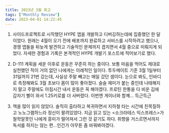 ```yaml
---
title: 2023년 3월 회고
tags: ["Monthly Review"]
date: 2023-04-01 14:22:45
---
```


<!-- excerpt -->

<!-- toc -->

1. 사이드프로젝트로 시작했던 HYPE 앱을 개발하고 디버깅하는데에 집중했던 한 달이었다. 원래는 4월이 오기 전에 배포까지 완료하고 서비스를 시작하려고 했으나, 경쟁 앱들을 뒤늦게 발견하고 기술적인 문제까지 겹치면서 4월 중으로 미뤄지게 되었다. 자세한 경험과 기록은 본격적인 HYPE 개발기 포스트에 적어보기로 했다.

2. D-111 계획을 세운 이후로 운동은 꾸준히 하는 중이다. 보통 마음을 먹어도 제대로 실천했던 적이 거의 없던 나에게는 이례적인 일이다. 투두메이트 기준 3월 1일부터 31일까지 21번 갔는데, 사실상 주말 빼고는 매일 갔던 셈이다. 눈으로 봐도, 인바디로 측정해봐도 3월 초보다 몸이 많이 좋아졌다. 슬슬 재미가 붙는 중인데 나태해지지 말고 주말에도 아침시간 내서 운동은 꼭 해야겠다. 프로틴 한통을 다 비운 김에 갑자기 삘이 와서 1.25키로를 더 사버렸다. 이번엔 게이너와 함꼐... 득근득근

3. 책을 많이 읽지 않았다. 솔직히 출타하고 복귀하면서 지하철 타는 시간에 친목질하고 노노그램하느라 정신이 팔려있었다. 지금 읽고 있는 \<소크라테스 익스프레스\>가 철학알못인 나에게 흥미가 떨어져서 그런 것 같기도 하다. 취향을 거스르면서까지 독서를 하지는 않는 편...인건가 아무튼 좀 바꿔봐야겠다.
